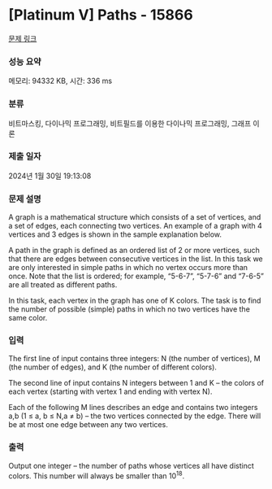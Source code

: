 # [Platinum V] Paths - 15866 

[문제 링크](https://www.acmicpc.net/problem/15866) 

### 성능 요약

메모리: 94332 KB, 시간: 336 ms

### 분류

비트마스킹, 다이나믹 프로그래밍, 비트필드를 이용한 다이나믹 프로그래밍, 그래프 이론

### 제출 일자

2024년 1월 30일 19:13:08

### 문제 설명

<p>A graph is a mathematical structure which consists of a set of vertices, and a set of edges, each connecting two vertices. An example of a graph with 4 vertices and 3 edges is shown in the sample explanation below.</p>

<p>A path in the graph is defined as an ordered list of 2 or more vertices, such that there are edges between consecutive vertices in the list. In this task we are only interested in simple paths in which no vertex occurs more than once. Note that the list is ordered; for example, “5-6-7”, “5-7-6” and “7-6-5” are all treated as different paths.</p>

<p>In this task, each vertex in the graph has one of K colors. The task is to find the number of possible (simple) paths in which no two vertices have the same color.</p>

### 입력 

 <p>The first line of input contains three integers: N (the number of vertices), M (the number of edges), and K (the number of different colors).</p>

<p>The second line of input contains N integers between 1 and K – the colors of each vertex (starting with vertex 1 and ending with vertex N).</p>

<p>Each of the following M lines describes an edge and contains two integers a,b (1 ≤ a, b ≤ N,a ≠ b) – the two vertices connected by the edge. There will be at most one edge between any two vertices.</p>

### 출력 

 <p>Output one integer – the number of paths whose vertices all have distinct colors. This number will always be smaller than 10<sup>18</sup>.</p>

